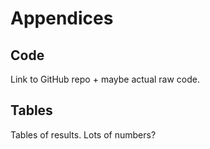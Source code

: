 # Appendices
## Code
Link to GitHub repo + maybe actual raw code.
## Tables
Tables of results. Lots of numbers?
